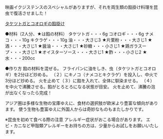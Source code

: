 映画イクジステンスのスペシャルがありますが、それを両生類の餡掛け料理を昆虫で復活させました！

[タケツトガとコオロギの餡掛け](edacb3_324c1364bb7a4cfebeaf0ae954a4ea96~mv2.jpg)

●材料（2人分、★は餡の材料）
タケツトガ・・・6g
コオロギ・・・6g
ナメコ・・・10g
キクラゲ・・・10g
油・・・大さじ3
★片栗粉・・・大さじ1
★酒・・・大さじ1
★醤油・・・大さじ1
★砂糖・・・小さじ1
★鶏ガラスープ・・・大さじ1
★オイスターソース・・・大さじ1
★酢・・・小さじ2
★水・・・200cc

●作り方
餡の材料を混ぜる。
フライパンに油をしき、虫（タケツトガとコオロギ）を2分ほど炒める。
（２）にキノコ（ナメコとキクラゲ）を投入し、中火で3分ほど炒める。
火を止めて（３）に餡を入れて、全体に馴染ませる。
（４）を中火で沸騰させる。餡がとろとろになる状態が目安。
火を止めて、沸騰の泡が出なくなったら完成！

アジア圏は多様な生物の宝庫ゆえに、食材の選択肢が欧米より豊富な傾向があります。
使う生物も豊富ゆえに外国人からは奇妙なものもまたしかりです。

※昆虫を初めて食べる際の注意
アレルギー症状がおこる場合があります。
エビ・カニなど甲殻類アレルギーをお持ちの方は、少量からお試しをお願いいたします。
